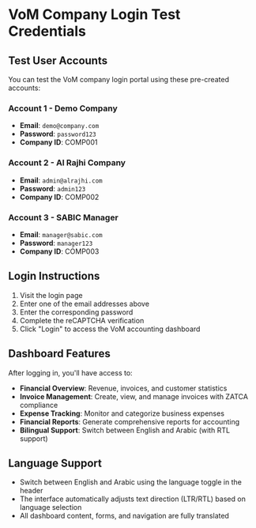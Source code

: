 # VoM Company Login Test Credentials

## Test User Accounts

You can test the VoM company login portal using these pre-created accounts:

### Account 1 - Demo Company
- **Email**: `demo@company.com`
- **Password**: `password123`
- **Company ID**: COMP001

### Account 2 - Al Rajhi Company
- **Email**: `admin@alrajhi.com`
- **Password**: `admin123`
- **Company ID**: COMP002

### Account 3 - SABIC Manager
- **Email**: `manager@sabic.com`
- **Password**: `manager123`
- **Company ID**: COMP003

## Login Instructions

1. Visit the login page
2. Enter one of the email addresses above
3. Enter the corresponding password
4. Complete the reCAPTCHA verification
5. Click "Login" to access the VoM accounting dashboard

## Dashboard Features

After logging in, you'll have access to:

- **Financial Overview**: Revenue, invoices, and customer statistics
- **Invoice Management**: Create, view, and manage invoices with ZATCA compliance
- **Expense Tracking**: Monitor and categorize business expenses
- **Financial Reports**: Generate comprehensive reports for accounting
- **Bilingual Support**: Switch between English and Arabic (with RTL support)

## Language Support

- Switch between English and Arabic using the language toggle in the header
- The interface automatically adjusts text direction (LTR/RTL) based on language selection
- All dashboard content, forms, and navigation are fully translated